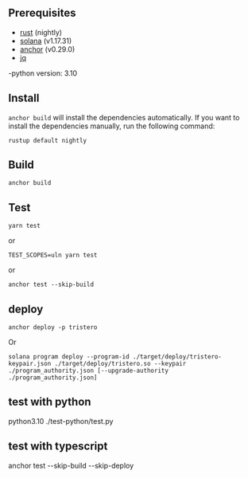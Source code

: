 ## Prerequisites

- [rust](https://www.rust-lang.org/tools/install) (nightly)
- [solana](https://docs.solana.com/cli/install-solana-cli-tools) (v1.17.31)
- [anchor](https://book.anchor-lang.com/getting_started/installation.html) (v0.29.0)
- [jq](https://stedolan.github.io/jq/download/)

-python version: 3.10

## Install

`anchor build` will install the dependencies automatically. If you want to install the dependencies manually, run the following command:

```shell
rustup default nightly
```

## Build

```shell
anchor build
```

## Test

```shell
yarn test
```

or

```shell
TEST_SCOPES=uln yarn test
```

or

```shell
anchor test --skip-build
```

## deploy

```shell
anchor deploy -p tristero
```

Or 
```shell
solana program deploy --program-id ./target/deploy/tristero-keypair.json ./target/deploy/tristero.so --keypair ./program_authority.json [--upgrade-authority ./program_authority.json]
```

## test with python
python3.10 ./test-python/test.py

## test with typescript
anchor test --skip-build --skip-deploy
